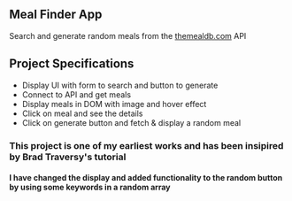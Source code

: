 ## Meal Finder App

Search and generate random meals from the [themealdb.com](www.themealdb.com) API

## Project Specifications

- Display UI with form to search and button to generate
- Connect to API and get meals
- Display meals in DOM with image and hover effect
- Click on meal and see the details
- Click on generate button and fetch & display a random meal

### This project is one of my earliest works and has been insipired by Brad Traversy's tutorial
#### I have changed the display and added functionality to the random button by using some keywords in a random array

